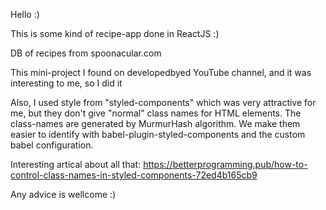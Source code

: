 Hello :)

This is some kind of recipe-app done in ReactJS :)

DB of recipes from spoonacular.com

This mini-project I found on developedbyed YouTube channel,
and it was interesting to me, so I did it

Also, I used style from "styled-components" which was very attractive for me, but they don't give "normal" class names for HTML elements. The class-names are generated by MurmurHash algorithm. We make them easier to identify with babel-plugin-styled-components and the custom babel configuration.

Interesting artical about all that: https://betterprogramming.pub/how-to-control-class-names-in-styled-components-72ed4b165cb9

Any advice is wellcome :)